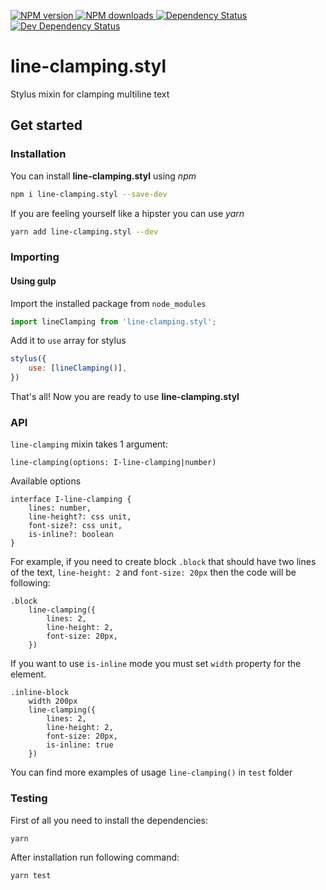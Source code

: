 [![NPM version](https://img.shields.io/npm/v/line-clamping.styl.svg) ](https://npmjs.org/package/line-clamping.styl "View this project on NPM") [ ![NPM downloads](https://img.shields.io/npm/dm/line-clamping.styl.svg) ](https://npmjs.org/package/line-clamping.styl "View this project on NPM") [ ![Dependency Status](https://img.shields.io/david/zinoroman/LineClamping.styl.svg) ](https://david-dm.org/zinoroman/LineClamping.styl "View the status of this project's dependencies on DavidDM") [ ![Dev Dependency Status](https://img.shields.io/david/dev/zinoroman/LineClamping.styl.svg)](https://david-dm.org/zinoroman/LineClamping.styl#info=devDependencies "View the status of this project's development dependencies on DavidDM")

# line-clamping.styl
Stylus mixin for clamping multiline text

## Get started

### Installation

You can install **line-clamping.styl** using *npm*

```bash
npm i line-clamping.styl --save-dev
```

If you are feeling yourself like a hipster you can use *yarn*

```bash
yarn add line-clamping.styl --dev
```

### Importing

#### Using gulp

Import the installed package from `node_modules`

```javascript
import lineClamping from 'line-clamping.styl';
```

Add it to `use` array for stylus

```javascript
stylus({
    use: [lineClamping()],
})
```

That's all! Now you are ready to use **line-clamping.styl**

### API

`line-clamping` mixin takes 1 argument:

```stylus
line-clamping(options: I-line-clamping|number)
```

Available options

```stylus
interface I-line-clamping {
    lines: number, 
    line-height?: css unit, 
    font-size?: css unit, 
    is-inline?: boolean
}
```

For example, if you need to create block `.block` that should have two lines of the text, `line-height: 2` and `font-size: 20px` then the code will be following:

```stylus
.block
    line-clamping({
        lines: 2, 
        line-height: 2, 
        font-size: 20px,
    })
```

If you want to use `is-inline` mode you must set `width` property for the element.

```stylus
.inline-block
    width 200px
    line-clamping({
        lines: 2, 
        line-height: 2, 
        font-size: 20px,
        is-inline: true
    })
```

You can find more examples of usage `line-clamping()` in `test` folder

### Testing

First of all you need to install the dependencies:

```bash
yarn
```

After installation run following command:

```bash
yarn test
```
